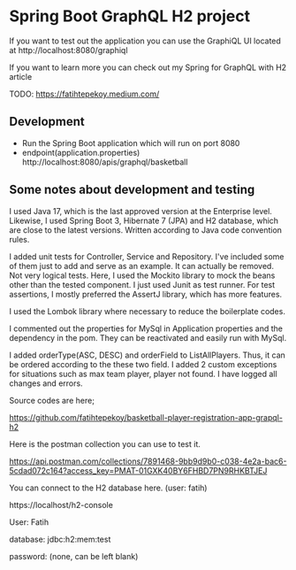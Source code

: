 # Spring Boot GraphQL H2 project

If you want to test out the application you can use the GraphiQL UI located at http://localhost:8080/graphiql

If you want to learn more you can check out my Spring for GraphQL with H2 article

TODO: https://fatihtepekoy.medium.com/

## Development 

- Run the Spring Boot application which will run on port 8080
- endpoint(application.properties) http://localhost:8080/apis/graphql/basketball

## Some notes about development and testing

 I used Java 17, which is the last approved version at the Enterprise level. Likewise, I used Spring Boot 3, Hibernate 7 (JPA) and H2 database, which are close to the latest versions.  Written according to Java code convention rules.
 
 I added unit tests for Controller, Service and Repository.  I've included some of them just to add and serve as an example. It can actually be removed. Not very logical tests. Here, I used the Mockito library to mock the beans other than the tested component.  I just used Junit as test runner. For test assertions, I mostly preferred the AssertJ library, which has more features.
 
 I used the Lombok library where necessary to reduce the boilerplate codes.
 
 I commented out the properties for MySql in Application properties and the dependency in the pom. They can be reactivated and easily run with MySql.
 
 I added orderType(ASC, DESC) and orderField to ListAllPlayers. Thus, it can be ordered according to the these two field.
 I added 2 custom exceptions for situations such as max team player, player not found.
 I have logged all changes and errors.

 Source codes are here;
 
 https://github.com/fatihtepekoy/basketball-player-registration-app-grapql-h2

 Here is the postman collection you can use to test it.
 
 https://api.postman.com/collections/7891468-9bb9d9b0-c038-4e2a-bac6-5cdad072c164?access_key=PMAT-01GXK40BY6FHBD7PN9RHKBTJEJ

 You can connect to the H2 database here. (user: fatih)
 
 https://localhost/h2-console
 
 User: Fatih
 
 database: jdbc:h2:mem:test
 
 password: (none, can be left blank)
 

